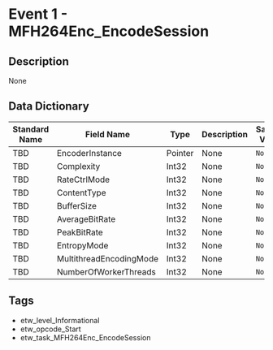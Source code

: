 # Event 1 - MFH264Enc_EncodeSession

## Description
None

## Data Dictionary
|Standard Name|Field Name|Type|Description|Sample Value|
|---|---|---|---|---|
|TBD|EncoderInstance|Pointer|None|`None`|
|TBD|Complexity|Int32|None|`None`|
|TBD|RateCtrlMode|Int32|None|`None`|
|TBD|ContentType|Int32|None|`None`|
|TBD|BufferSize|Int32|None|`None`|
|TBD|AverageBitRate|Int32|None|`None`|
|TBD|PeakBitRate|Int32|None|`None`|
|TBD|EntropyMode|Int32|None|`None`|
|TBD|MultithreadEncodingMode|Int32|None|`None`|
|TBD|NumberOfWorkerThreads|Int32|None|`None`|

## Tags
* etw_level_Informational
* etw_opcode_Start
* etw_task_MFH264Enc_EncodeSession